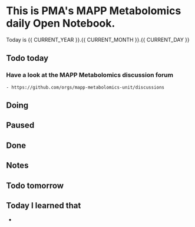 

# This is PMA's MAPP Metabolomics daily Open Notebook.

Today is {{ CURRENT_YEAR }}.{{ CURRENT_MONTH }}.{{ CURRENT_DAY }}

## Todo today

### Have a look at the MAPP Metabolomics discussion forum
    - https://github.com/orgs/mapp-metabolomics-unit/discussions
###
###

## Doing

## Paused

## Done

## Notes

## Todo tomorrow

###
###
###


## Today I learned that

-